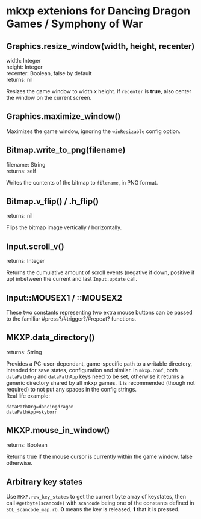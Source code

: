 
# mkxp extenions for Dancing Dragon Games / Symphony of War

## Graphics.resize_window(width, height, recenter)
width: Integer  
height: Integer  
recenter: Boolean, false by default  
returns: nil  

Resizes the game window to width x height. If `recenter` is **true**, also center the window on the current screen.

## Graphics.maximize_window()

Maximizes the game window, ignoring the `winResizable` config option.

## Bitmap.write_to_png(filename)
filename: String  
returns: self  

Writes the contents of the bitmap to `filename`, in PNG format.

## Bitmap.v_flip() / .h_flip()
returns: nil  

Flips the bitmap image vertically / horizontally.

## Input.scroll_v()
returns: Integer  

Returns the cumulative amount of scroll events (negative if down, positive if up) inbetween the current and last `Input.update` call.

## Input::MOUSEX1 / ::MOUSEX2

These two constants representing two extra mouse buttons can be passed to the familiar #press?/#trigger?/#repeat? functions.

## MKXP.data_directory()
returns: String  

Provides a PC-user-dependant, game-specific path to a writable directory, intended for save states, configuration and similar.
In `mkxp.conf`, both `dataPathOrg` and `dataPathApp` keys need to be set, otherwise it returns a generic directory shared by all mkxp games. It is recommended (though not required) to not put any spaces in the config strings.  
Real life example:  
```
dataPathOrg=dancingdragon
dataPathApp=skyborn
```

## MKXP.mouse_in_window()
returns: Boolean

Returns true if the mouse cursor is currently within the game window, false otherwise.

## Arbitrary key states
Use `MKXP.raw_key_states` to get the current byte array of keystates, then call `#getbyte(scancode)` with `scancode` being one of the constants defined in `SDL_scancode_map.rb`. **0** means the key is released, **1** that it is pressed.
